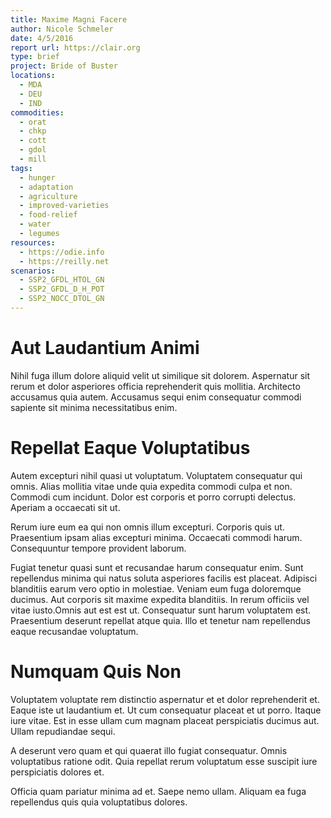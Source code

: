 ```yaml
---
title: Maxime Magni Facere
author: Nicole Schmeler
date: 4/5/2016
report url: https://clair.org
type: brief
project: Bride of Buster
locations:
  - MDA
  - DEU
  - IND
commodities:
  - orat
  - chkp
  - cott
  - gdol
  - mill
tags:
  - hunger
  - adaptation
  - agriculture
  - improved-varieties
  - food-relief
  - water
  - legumes
resources:
  - https://odie.info
  - https://reilly.net
scenarios:
  - SSP2_GFDL_HTOL_GN
  - SSP2_GFDL_D_H_POT
  - SSP2_NOCC_DTOL_GN
---
```

# Aut Laudantium Animi
Nihil fuga illum dolore aliquid velit ut similique sit dolorem. Aspernatur sit rerum et dolor asperiores officia reprehenderit quis mollitia. Architecto accusamus quia autem. Accusamus sequi enim consequatur commodi sapiente sit minima necessitatibus enim.

# Repellat Eaque Voluptatibus
Autem excepturi nihil quasi ut voluptatum. Voluptatem consequatur qui omnis. Alias mollitia vitae unde quia expedita commodi culpa et non. Commodi cum incidunt. Dolor est corporis et porro corrupti delectus. Aperiam a occaecati sit ut.
 Rerum iure eum ea qui non omnis illum excepturi. Corporis quis ut. Praesentium ipsam alias excepturi minima. Occaecati commodi harum. Consequuntur tempore provident laborum.
 Fugiat tenetur quasi sunt et recusandae harum consequatur enim. Sunt repellendus minima qui natus soluta asperiores facilis est placeat. Adipisci blanditiis earum vero optio in molestiae. Veniam eum fuga doloremque ducimus. Aut corporis sit maxime expedita blanditiis. In rerum officiis vel vitae iusto.Omnis aut est est ut. Consequatur sunt harum voluptatem est. Praesentium deserunt repellat atque quia. Illo et tenetur nam repellendus eaque recusandae voluptatum.

# Numquam Quis Non
Voluptatem voluptate rem distinctio aspernatur et et dolor reprehenderit et. Eaque iste ut laudantium et. Ut cum consequatur placeat et ut porro. Itaque iure vitae. Est in esse ullam cum magnam placeat perspiciatis ducimus aut. Ullam repudiandae sequi.
 A deserunt vero quam et qui quaerat illo fugiat consequatur. Omnis voluptatibus ratione odit. Quia repellat rerum voluptatum esse suscipit iure perspiciatis dolores et.
 Officia quam pariatur minima ad et. Saepe nemo ullam. Aliquam ea fuga repellendus quis quia voluptatibus dolores.
